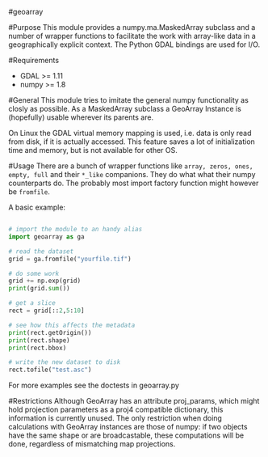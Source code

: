 #geoarray

#Purpose
This module provides a numpy.ma.MaskedArray subclass and a number of wrapper 
functions to facilitate the work with array-like data in a geographically explicit 
context. The Python GDAL bindings are used for I/O.

#Requirements
- GDAL >= 1.11
- numpy >= 1.8

#General
This module tries to imitate the general numpy functionality as closly as possible.
As a MaskedArray subclass a GeoArray Instance is (hopefully) usable wherever its parents are.

On Linux the GDAL virtual memory mapping is used, i.e. data is only read from disk, if it is
actually accessed. This feature saves a lot of initialization time and memory, but is not available
for other OS.

#Usage
There are a bunch of wrapper functions like ```array, zeros, ones, empty, full``` and their
```*_like``` companions. They do what what their numpy counterparts do.
The probably most import factory function might however be ```fromfile```.

A basic example:

```python

# import the module to an handy alias
import geoarray as ga

# read the dataset
grid = ga.fromfile("yourfile.tif")

# do some work
grid += np.exp(grid)
print(grid.sum())

# get a slice
rect = grid[::2,5:10]

# see how this affects the metadata
print(rect.getOrigin())
print(rect.shape)
print(rect.bbox)

# write the new dataset to disk
rect.tofile("test.asc")
```
For more examples see the doctests in geoarray.py

#Restrictions
Although GeoArray has an attribute proj_params, which might hold projection parameters as a proj4
compatible dictionary, this information is currently unused. The only restriction when doing
calculations with GeoArray instances are those of numpy: if two objects have the same shape or are broadcastable,
these computations will be done, regardless of mismatching map projections. 
